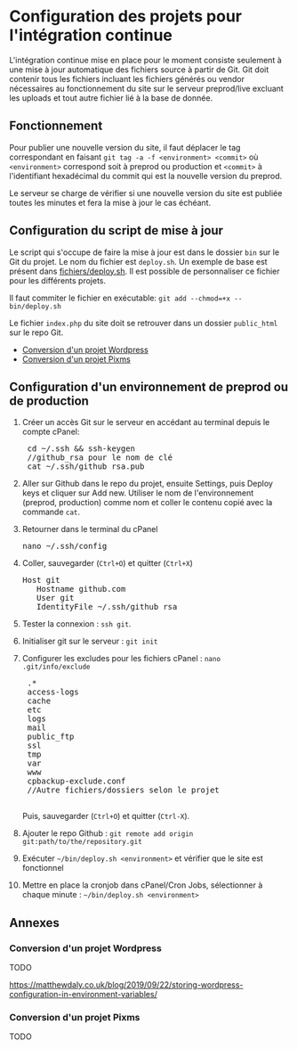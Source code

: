 # Configuration des projets pour l'intégration continue

L'intégration continue mise en place pour le moment consiste seulement à une mise à jour automatique des fichiers source à partir de Git. Git doit contenir tous les fichiers incluant les fichiers générés ou vendor nécessaires au fonctionnement du site sur le serveur preprod/live excluant les uploads et tout autre fichier lié à la base de donnée.

## Fonctionnement

Pour publier une nouvelle version du site, il faut déplacer le tag correspondant en faisant `git tag -a -f <environment> <commit>` où `<environment>` correspond soit à preprod ou production et `<commit>` à l'identifiant hexadécimal du commit qui est la nouvelle version du preprod.

Le serveur se charge de vérifier si une nouvelle version du site est publiée toutes les minutes et fera la mise à jour le cas échéant.

## Configuration du script de mise à jour

Le script qui s'occupe de faire la mise à jour est dans le dossier `bin` sur le Git du projet. Le nom du fichier est `deploy.sh`. Un exemple de base est présent dans [fichiers/deploy.sh](/fichiers/deploy.sh). Il est possible de personnaliser ce fichier pour les différents projets. 

Il faut commiter le fichier en exécutable: `git add --chmod=+x -- bin/deploy.sh`

Le fichier `index.php` du site doit se retrouver dans un dossier `public_html` sur le repo Git.

- [Conversion d'un projet Wordpress](#conversion-wordpress)
- [Conversion d'un projet Pixms](#conversion-pixms)

## Configuration d'un environnement de preprod ou de production

1. Créer un accès Git sur le serveur en accédant au terminal depuis le compte cPanel: 
    <pre>
    cd ~/.ssh && ssh-keygen 
    //github_rsa pour le nom de clé 
    cat ~/.ssh/github_rsa.pub
</pre>

2. Aller sur Github dans le repo du projet, ensuite Settings, puis Deploy keys et cliquer sur Add new. Utiliser le nom de l'environnement (preprod, production) comme nom et coller le contenu copié avec la commande `cat`.

3. Retourner dans le terminal du cPanel
   <pre>nano ~/.ssh/config</pre>
4. Coller, sauvegarder (`Ctrl+O`) et quitter (`Ctrl+X`)
    <pre>Host git
      Hostname github.com
      User git
      IdentityFile ~/.ssh/github_rsa</pre>
5. Tester la connexion : `ssh git`.
6. Initialiser git sur le serveur : `git init`
7. Configurer les excludes pour les fichiers cPanel : `nano .git/info/exclude`
   <pre>
    .*
    access-logs
    cache
    etc
    logs
    mail
    public_ftp
    ssl
    tmp
    var
    www
    cpbackup-exclude.conf
    //Autre fichiers/dossiers selon le projet
    </pre>
    Puis, sauvegarder (`Ctrl+O`) et quitter (`Ctrl-X`).
8. Ajouter le repo Github : 
`git remote add origin git:path/to/the/repository.git`
9. Exécuter `~/bin/deploy.sh <environment>` et vérifier que le site est fonctionnel
10. Mettre en place la cronjob dans cPanel/Cron Jobs, sélectionner à chaque minute : `~/bin/deploy.sh <environment>`

## Annexes

### Conversion d'un projet Wordpress

TODO

https://matthewdaly.co.uk/blog/2019/09/22/storing-wordpress-configuration-in-environment-variables/

### Conversion d'un projet Pixms

TODO